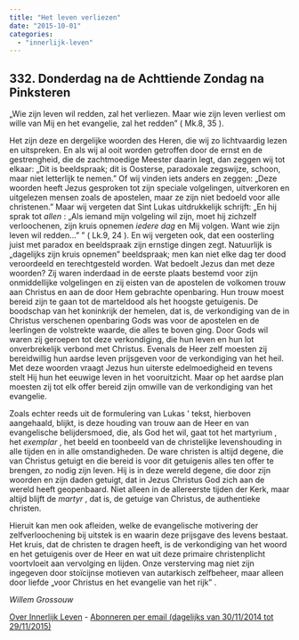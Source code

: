 ```yaml
---
title: "Het leven verliezen"
date: "2015-10-01"
categories: 
  - "innerlijk-leven"
---
```


## 332\. Donderdag na de Achttiende Zondag na Pinksteren

„Wie zijn leven wil redden, zal het verliezen. Maar wie zijn leven verliest om wille van Mij en het evangelie, zal het redden” ( Mk.8, 35 ).

Het zijn deze en dergelijke woorden des Heren, die wij zo lichtvaardig lezen en uitspreken. En als wij al ooit worden getroffen door de ernst en de gestrengheid, die de zachtmoedige Meester daarin legt, dan zeggen wij tot elkaar: „Dit is beeldspraak; dit is Oosterse, paradoxale zegswijze, schoon, maar niet letterlijk te nemen.” Of wij vinden iets anders en zeggen: „Deze woorden heeft Jezus gesproken tot zijn speciale volgelingen, uitverkoren en uitgelezen mensen zoals de apostelen, maar ze zijn niet bedoeld voor alle christenen.” Maar wij vergeten dat Sint Lukas uitdrukkelijk schrijft: „En hij sprak tot _allen_ : „Als iemand mijn volgeling wil zijn, moet hij zichzelf verloochenen, zijn kruis opnemen _iedere dag_ en Mij volgen. Want wie zijn leven wil redden…” ” ( Lk.9, 24 ). En wij vergeten ook, dat een oosterling juist met paradox en beeldspraak zijn ernstige dingen zegt. Natuurlijk is „dagelijks zijn kruis opnemen” beeldspraak; men kan niet elke dag ter dood veroordeeld en terechtgesteld worden. Wat bedoelt Jezus dan met deze woorden? Zij waren inderdaad in de eerste plaats bestemd voor zijn onmiddellijke volgelingen en zij eisten van de apostelen de volkomen trouw aan Christus en aan de door Hem gebrachte openbaring. Hun trouw moest bereid zijn te gaan tot de marteldood als het hoogste getuigenis. De boodschap van het koninkrijk der hemelen, dat is, de verkondiging van de in Christus verschenen openbaring Gods was voor de apostelen en de leerlingen de volstrekte waarde, die alles te boven ging. Door Gods wil waren zij geroepen tot deze verkondiging, die hun leven en hun lot onverbrekelijk verbond met Christus. Evenals de Heer zelf moesten zij bereidwillig hun aardse leven prijsgeven voor de verkondiging van het heil. Met deze woorden vraagt Jezus hun uiterste edelmoedigheid en tevens stelt Hij hun het eeuwige leven in het vooruitzicht. Maar op het aardse plan moesten zij tot elk offer bereid zijn omwille van de verkondiging van het evangelie.

Zoals echter reeds uit de formulering van Lukas ' tekst, hierboven aangehaald, blijkt, is deze houding van trouw aan de Heer en van evangelische belijdersmoed, die, als God het wil, gaat tot het martyrium , het _exemplar_ , het beeld en toonbeeld van de christelijke levenshouding in alle tijden en in alle omstandigheden. De ware christen is altijd degene, die van Christus getuigt en die bereid is voor dit getuigenis alles ten offer te brengen, zo nodig zijn leven. Hij is in deze wereld degene, die door zijn woorden en zijn daden getuigt, dat in Jezus Christus God zich aan de wereld heeft geopenbaard. Niet alleen in de allereerste tijden der Kerk, maar altijd blijft de _martyr_ , dat is, de getuige van Christus, de authentieke christen.

Hieruit kan men ook afleiden, welke de evangelische motivering der zelfverloochening bij uitstek is en waarin deze prijsgave des levens bestaat. Het kruis, dat de christen te dragen heeft, is de verkondiging van het woord en het getuigenis over de Heer en wat uit deze primaire christenplicht voortvloeit aan vervolging en lijden. Onze versterving mag niet zijn ingegeven door stoïcijnse motieven van autarkisch zelfbeheer, maar alleen door liefde „voor Christus en het evangelie van het rijk” .

_Willem Grossouw_

[Over Innerlijk Leven](/blog/een-jaar-lang-innerlijk-leven-op-geloven-leren/) - [Abonneren per email (dagelijks van 30/11/2014 tot 29/11/2015)](http://eepurl.com/9P3DT)
